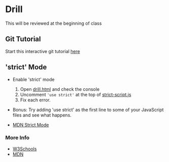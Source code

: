 # Drill

This will be reviewed at the beginning of class

## Git Tutorial

Start this interactive git tutorial [here](https://learngitbranching.js.org/)

## 'strict' Mode

- Enable 'strict' mode

  1. Open [drill.html](drill.html) and check the console
  1. Uncomment `'use strict'` at the top of [strict-script.js](strict-script.js)
  1. Fix each error.

- Bonus: Try adding 'use strict' as the first line to some of your JavaScript files and see what happens.

- [MDN Strict Mode](https://developer.mozilla.org/en-US/docs/Web/JavaScript/Reference/Strict_mode)

### More Info

- [W3Schools](https://www.w3schools.com/js/js_strict.asp)
- [MDN](https://developer.mozilla.org/en-US/docs/Web/JavaScript/Reference/Strict_mode)
